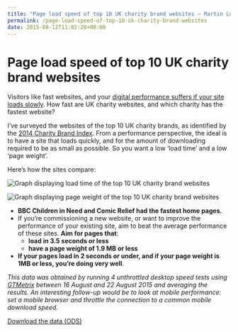 ```yaml
---
title: "Page load speed of top 10 UK charity brand websites – Martin Lugton"
permalink: /page-load-speed-of-top-10-uk-charity-brand-websites
date: 2015-08-12T11:02:28+00:00
---
```


# Page load speed of top 10 UK charity brand websites

Visitors like fast websites, and your [digital performance suffers if your site loads slowly](http://www.martinlugton.com/page-load-speed-important-impact-site-speed-conversions-revenue/). How fast are UK charity websites, and which charity has the fastest website?

I’ve surveyed the websites of the top 10 UK charity brands, as identified by the [2014 Charity Brand Index](http://www.thirdsector.co.uk/cancer-research-uk-named-best-charity-brand-2014/communications/article/1309460). From a performance perspective, the ideal is to have a site that loads quickly, and for the amount of downloading required to be as small as possible. So you want a low ‘load time’ and a low ‘page weight’.

Here’s how the sites compare:

![Graph displaying load time of the top 10 UK charity brand websites](Page%20load%20speed%20of%20top%2010%20UK%20charity%20brand%20websites%20%E2%80%93%20Martin%20Lugton_files/Load-time-of-the-top-10-UK-charity-websites.png)

![Graph displaying page weight of the top 10 UK charity brand websites](Page%20load%20speed%20of%20top%2010%20UK%20charity%20brand%20websites%20%E2%80%93%20Martin%20Lugton_files/Page-weight-of-the-top-10-UK-charity-websites.png)

- **BBC Children in Need and Comic Relief had the fastest home pages.**
- If you’re commissioning a new website, or want to improve the performance of your existing site, aim to beat the average performance of these sites. **Aim for pages that**:
  - **load in 3.5 seconds or less**
  - **have a page weight of 1.9 MB or less**
- **If your pages load in 2 seconds or under, and if your page weight is 1MB or less, you’re doing very well**.

*This data was obtained by running 4 unthrottled desktop speed tests using [GTMetrix](http://www.gtmetrix.com/) between 16 August and 22 August 2015 and averaging the results. An interesting follow-up would be to look at mobile performance: set a mobile browser and throttle the connection to a common mobile download speed.*

[Download the data (ODS)](http://www.martinlugton.com/wp-content/uploads/2015/08/Page-load-speed-of-top-10-UK-charity-websites.ods)